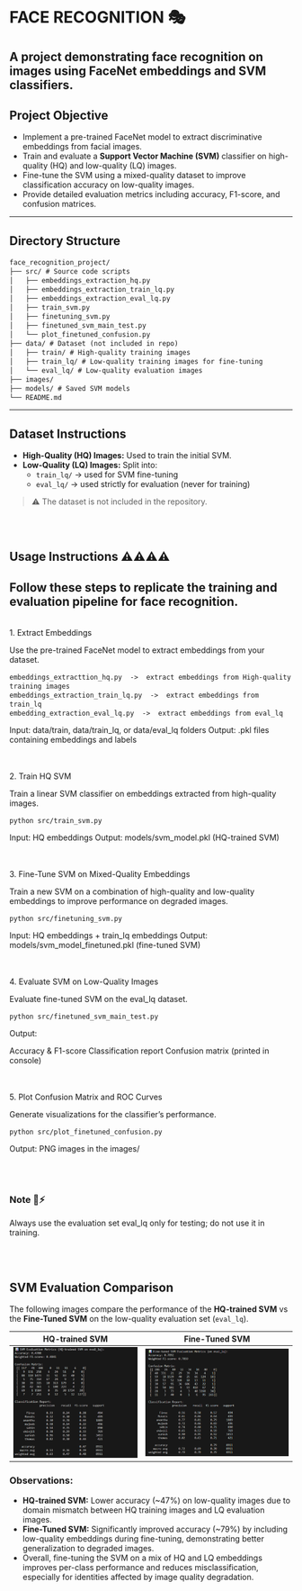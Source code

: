 # FACE RECOGNITION 🎭

A project demonstrating face recognition on images using **FaceNet embeddings** and **SVM classifiers**. 
<br>
---
## Project Objective

- Implement a pre-trained FaceNet model to extract discriminative embeddings from facial images.
- Train and evaluate a **Support Vector Machine (SVM)** classifier on high-quality (HQ) and low-quality (LQ) images.
- Fine-tune the SVM using a mixed-quality dataset to improve classification accuracy on low-quality images.
- Provide detailed evaluation metrics including accuracy, F1-score, and confusion matrices.
  
---
## Directory Structure
```
face_recognition_project/
├── src/ # Source code scripts
│   ├── embeddings_extraction_hq.py
│   ├── embeddings_extraction_train_lq.py
│   ├── embeddings_extraction_eval_lq.py
│   ├── train_svm.py
│   ├── finetuning_svm.py
│   ├── finetuned_svm_main_test.py
│   └── plot_finetuned_confusion.py
├── data/ # Dataset (not included in repo)
│   ├── train/ # High-quality training images
│   ├── train_lq/ # Low-quality training images for fine-tuning
│   └── eval_lq/ # Low-quality evaluation images
├── images/
├── models/ # Saved SVM models
└── README.md

```

---

## Dataset Instructions

- **High-Quality (HQ) Images:** Used to train the initial SVM.  
- **Low-Quality (LQ) Images:** Split into:
  - `train_lq/` → used for SVM fine-tuning
  - `eval_lq/` → used strictly for evaluation (never for training)  

> ⚠️ The dataset is not included in the repository.

<br><br>
## Usage Instructions ⚠️⚠️⚠️⚠️

Follow these steps to replicate the training and evaluation pipeline for face recognition.
---
<br>
1. Extract Embeddings

Use the pre-trained FaceNet model to extract embeddings from your dataset.
```
embeddings_extracttion_hq.py  ->  extract embeddings from High-quality training images
embeddings_extraction_train_lq.py  ->  extract embeddings from train_lq
embedding_extraction_eval_lq.py  ->  extract embeddings from eval_lq
```
Input: data/train, data/train_lq, or data/eval_lq folders
Output: .pkl files containing embeddings and labels 

<br><br>
2. Train HQ SVM

Train a linear SVM classifier on embeddings extracted from high-quality images.
```
python src/train_svm.py
```
Input: HQ embeddings 
Output: models/svm_model.pkl (HQ-trained SVM)

<br><br>
3. Fine-Tune SVM on Mixed-Quality Embeddings

Train a new SVM on a combination of high-quality and low-quality embeddings to improve performance on degraded images.
```
python src/finetuning_svm.py
```
Input: HQ embeddings + train_lq embeddings
Output: models/svm_model_finetuned.pkl (fine-tuned SVM)

<br><br>
4. Evaluate SVM on Low-Quality Images

Evaluate fine-tuned SVM on the eval_lq dataset.
```
python src/finetuned_svm_main_test.py
```
Output:

Accuracy & F1-score
Classification report
Confusion matrix (printed in console)

<br><br>
5. Plot Confusion Matrix and ROC Curves

Generate visualizations for the classifier’s performance.
```
python src/plot_finetuned_confusion.py
```
Output: PNG images in the images/ 

<br><br>
### Note 📌⚡

Always use the evaluation set eval_lq only for testing; do not use it in training.

<br><br>
## SVM Evaluation Comparison

The following images compare the performance of the **HQ-trained SVM** vs the **Fine-Tuned SVM** on the low-quality evaluation set (`eval_lq`).

| HQ-trained SVM | Fine-Tuned SVM |
|----------------|----------------|
| ![HQ SVM Evaluation](hqsvm_evaluation.png) | ![Fine-Tuned SVM Evaluation](finetunesvm_evaluation.png) |

### Observations:
- **HQ-trained SVM:** Lower accuracy (~47%) on low-quality images due to domain mismatch between HQ training images and LQ evaluation images.  
- **Fine-Tuned SVM:** Significantly improved accuracy (~79%) by including low-quality embeddings during fine-tuning, demonstrating better generalization to degraded images.  
- Overall, fine-tuning the SVM on a mix of HQ and LQ embeddings improves per-class performance and reduces misclassification, especially for identities affected by image quality degradation.

